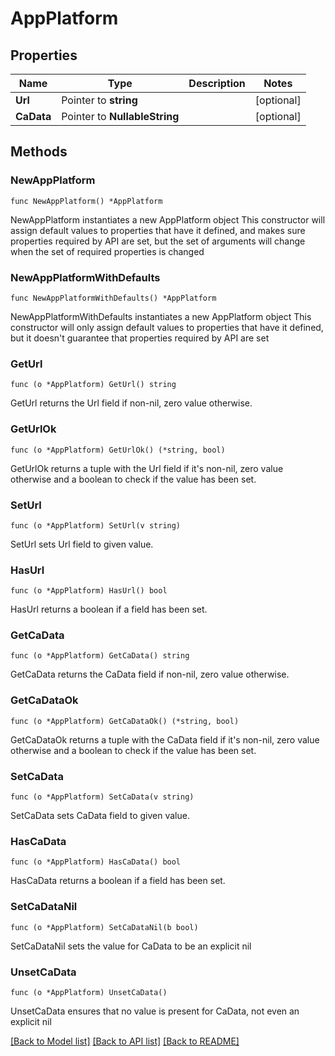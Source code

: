 # AppPlatform

## Properties

Name | Type | Description | Notes
------------ | ------------- | ------------- | -------------
**Url** | Pointer to **string** |  | [optional] 
**CaData** | Pointer to **NullableString** |  | [optional] 

## Methods

### NewAppPlatform

`func NewAppPlatform() *AppPlatform`

NewAppPlatform instantiates a new AppPlatform object
This constructor will assign default values to properties that have it defined,
and makes sure properties required by API are set, but the set of arguments
will change when the set of required properties is changed

### NewAppPlatformWithDefaults

`func NewAppPlatformWithDefaults() *AppPlatform`

NewAppPlatformWithDefaults instantiates a new AppPlatform object
This constructor will only assign default values to properties that have it defined,
but it doesn't guarantee that properties required by API are set

### GetUrl

`func (o *AppPlatform) GetUrl() string`

GetUrl returns the Url field if non-nil, zero value otherwise.

### GetUrlOk

`func (o *AppPlatform) GetUrlOk() (*string, bool)`

GetUrlOk returns a tuple with the Url field if it's non-nil, zero value otherwise
and a boolean to check if the value has been set.

### SetUrl

`func (o *AppPlatform) SetUrl(v string)`

SetUrl sets Url field to given value.

### HasUrl

`func (o *AppPlatform) HasUrl() bool`

HasUrl returns a boolean if a field has been set.

### GetCaData

`func (o *AppPlatform) GetCaData() string`

GetCaData returns the CaData field if non-nil, zero value otherwise.

### GetCaDataOk

`func (o *AppPlatform) GetCaDataOk() (*string, bool)`

GetCaDataOk returns a tuple with the CaData field if it's non-nil, zero value otherwise
and a boolean to check if the value has been set.

### SetCaData

`func (o *AppPlatform) SetCaData(v string)`

SetCaData sets CaData field to given value.

### HasCaData

`func (o *AppPlatform) HasCaData() bool`

HasCaData returns a boolean if a field has been set.

### SetCaDataNil

`func (o *AppPlatform) SetCaDataNil(b bool)`

 SetCaDataNil sets the value for CaData to be an explicit nil

### UnsetCaData
`func (o *AppPlatform) UnsetCaData()`

UnsetCaData ensures that no value is present for CaData, not even an explicit nil

[[Back to Model list]](../README.md#documentation-for-models) [[Back to API list]](../README.md#documentation-for-api-endpoints) [[Back to README]](../README.md)


